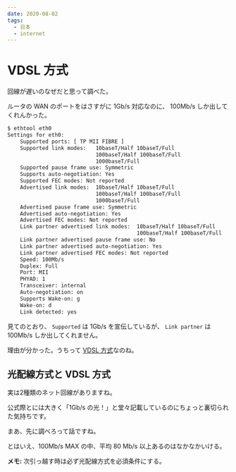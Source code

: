```yaml
---
date: 2020-08-02
tags:
  - 日本
  - internet
---
```


# VDSL 方式

回線が遅いのなぜだと思って調べた。

ルータの WAN のポートをはさすがに 1Gb/s 対応なのに、 100Mb/s しか出してくれんかった。

```sh
$ ethtool eth0
Settings for eth0:
	Supported ports: [ TP MII FIBRE ]
	Supported link modes:   10baseT/Half 10baseT/Full 
	                        100baseT/Half 100baseT/Full 
	                        1000baseT/Full 
	Supported pause frame use: Symmetric
	Supports auto-negotiation: Yes
	Supported FEC modes: Not reported
	Advertised link modes:  10baseT/Half 10baseT/Full 
	                        100baseT/Half 100baseT/Full 
	                        1000baseT/Full 
	Advertised pause frame use: Symmetric
	Advertised auto-negotiation: Yes
	Advertised FEC modes: Not reported
	Link partner advertised link modes:  10baseT/Half 10baseT/Full 
	                                     100baseT/Half 100baseT/Full 
	Link partner advertised pause frame use: No
	Link partner advertised auto-negotiation: Yes
	Link partner advertised FEC modes: Not reported
	Speed: 100Mb/s
	Duplex: Full
	Port: MII
	PHYAD: 1
	Transceiver: internal
	Auto-negotiation: on
	Supports Wake-on: g
	Wake-on: d
	Link detected: yes
```

見てのとおり、 `Supported` は 1Gb/s を宣伝しているが、 `Link partner` は 100Mb/s しか出してくれません。

理由が分かった。うちって [VDSL
方式](https://flets.com/first/kouji/const_apartment_vdsl.html)なのね。

## 光配線方式と VDSL 方式

実は2種類のネット回線がありますね。

公式際とには大きく「1Gb/s の光！」と堂々記載しているのにちょっと裏切られた気持ちです。

まあ、先に調べろって話ですね。

とはいえ、100Mb/s MAX の中、平均 80 Mb/s 以上あるのはなかなかいける。

**メモ:** 次引っ越す時は必ず光配線方式を必須条件にする。
